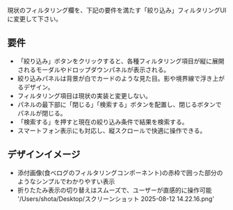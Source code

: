 現状のフィルタリング欄を、下記の要件を満たす「絞り込み」フィルタリングUIに変更して下さい。

## 要件

- 「絞り込み」ボタンをクリックすると、各種フィルタリング項目が縦に展開されるモーダルやドロップダウンパネルが表示される。
- 絞り込みパネルは背景が白でカードのような見た目。影や境界線で浮き上がるデザイン。
- フィルタリング項目は現状の実装と変更しない。
- パネルの最下部に「閉じる」「検索する」ボタンを配置し、閉じるボタンでパネルが閉じる。
- 「検索する」を押すと現在の絞り込み条件で結果を検索する。
- スマートフォン表示にも対応し、縦スクロールで快適に操作できる。

## デザインイメージ

- 添付画像(食べログのフィルタリングコンポーネント)の赤枠で囲った部分のようなシンプルでわかりやすい表示
- 折りたたみ表示の切り替えはスムーズで、ユーザーが直感的に操作可能
   '/Users/shota/Desktop/スクリーンショット 2025-08-12 14.22.16.png'
